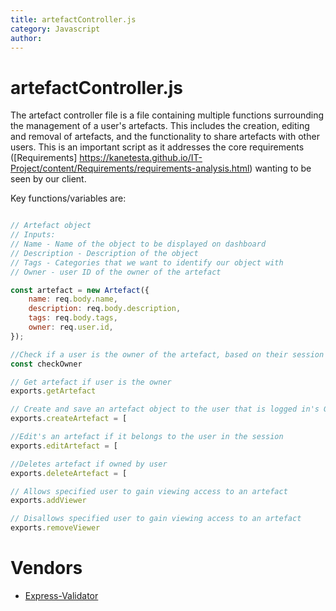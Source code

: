 ```yaml
---
title: artefactController.js
category: Javascript
author: 
---
```


# artefactController.js


The artefact controller file is a file containing multiple functions surrounding the management of a user's artefacts. This includes the creation, editing and removal of artefacts, and the functionality to share artefacts with other users. This is an important script as it addresses the core requirements ([Requirements] https://kanetesta.github.io/IT-Project/content/Requirements/requirements-analysis.html) wanting to be seen by our client. 

Key functions/variables are:

```javascript

// Artefact object
// Inputs:
// Name - Name of the object to be displayed on dashboard
// Description - Description of the object 
// Tags - Categories that we want to identify our object with
// Owner - user ID of the owner of the artefact

const artefact = new Artefact({
    name: req.body.name,
    description: req.body.description,
    tags: req.body.tags,
    owner: req.user.id,
});
```

```javascript
//Check if a user is the owner of the artefact, based on their session (login) information. If they aren't the owner of an artefact, don't let them make changes
const checkOwner
```

```javascript
// Get artefact if user is the owner
exports.getArtefact
```

```javascript
// Create and save an artefact object to the user that is logged in's GCS
exports.createArtefact = [
```

```javascript
//Edit's an artefact if it belongs to the user in the session
exports.editArtefact = [
```

```javascript
//Deletes artefact if owned by user
exports.deleteArtefact = [
```

```javascript
// Allows specified user to gain viewing access to an artefact
exports.addViewer
```

```javascript
// Disallows specified user to gain viewing access to an artefact
exports.removeViewer
```


# Vendors
* [Express-Validator](https://kanetesta.github.io/IT-Project/content/Vendors/ExpressValidator.html)
